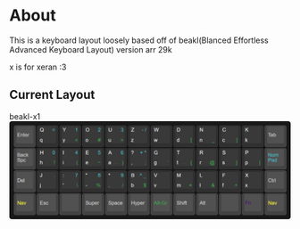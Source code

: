 # About
This is a keyboard layout loosely based off of beakl(Blanced Effortless Advanced Keyboard Layout) version arr 29k

x is for xeran :3


## Current Layout
beakl-x1
<img src="https://raw.githubusercontent.com/bigteefcat/beakl-x/main/beakl-x1/default-layer.png">
